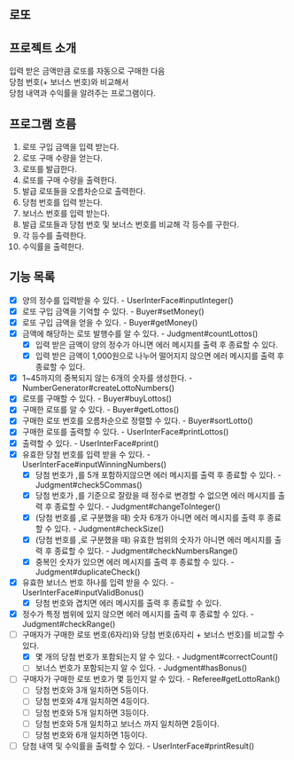 ## 로또

## 프로젝트 소개
입력 받은 금액만큼 로또를 자동으로 구매한 다음  
당첨 번호(+ 보너스 번호)와 비교해서  
당첨 내역과 수익률을 알려주는 프로그램이다.

## 프로그램 흐름
1. 로또 구입 금액을 입력 받는다.
2. 로또 구매 수량을 얻는다.
3. 로또를 발급한다.
4. 로또를 구매 수량을 출력한다.
5. 발급 로또들을 오름차순으로 출력한다.
6. 당첨 번호를 입력 받는다.
7. 보너스 번호를 입력 받는다.
8. 발급 로또들과 당첨 번호 및 보너스 번호를 비교해 각 등수를 구한다.
9. 각 등수를 출력한다.
10. 수익률을 출력한다.

## 기능 목록
- [x] 양의 정수를 입력받을 수 있다. - UserInterFace#inputInteger()
- [x] 로또 구입 금액을 기억할 수 있다. - Buyer#setMoney()
- [x] 로또 구입 금액을 얻을 수 있다. - Buyer#getMoney()
- [x] 금액에 해당하는 로또 발행수를 알 수 있다. - Judgment#countLottos()
   - [x] 입력 받은 금액이 양의 정수가 아니면 에러 메시지를 출력 후 종료할 수 있다.
   - [x] 입력 받은 금액이 1,000원으로 나누어 떨어지지 않으면 에러 메시지를 출력 후 종료할 수 있다.
- [x] 1~45까지의 중복되지 않는 6개의 숫자를 생성한다. - NumberGenerator#createLottoNumbers()
- [x] 로또를 구매할 수 있다. - Buyer#buyLottos()
- [x] 구매한 로또를 알 수 있다. - Buyer#getLottos()
- [x] 구매한 로또 번호를 오름차순으로 정렬할 수 있다. - Buyer#sortLotto()
- [x] 구매한 로또를 출력할 수 있다. - UserInterFace#printLottos()
- [x] 출력할 수 있다. - UserInterFace#print()
- [x] 유효한 당첨 번호를 입력 받을 수 있다. - UserInterFace#inputWinningNumbers()
   - [x] 당첨 번호가 ,를 5개 포함하지않으면 에러 메시지를 출력 후 종료할 수 있다. - Judgment#check5Commas()
   - [x] 당첨 번호가 ,를 기준으로 잘랐을 때 정수로 변경할 수 없으면 에러 메시지를 출력 후 종료할 수 있다. - Judgment#changeToInteger()
   - [x] (당첨 번호를 ,로 구분했을 때) 숫자 6개가 아니면 에러 메시지를 출력 후 종료할 수 있다. - Judgment#checkSize()
   - [x] (당첨 번호를 ,로 구분했을 때) 유효한 범위의 숫자가 아니면 에러 메시지를 출력 후 종료할 수 있다. - Judgment#checkNumbersRange()
   - [x] 중복인 숫자가 있으면 에러 메시지를 출력 후 종료할 수 있다. - Judgment#duplicateCheck()
- [x] 유효한 보너스 번호 하나를 입력 받을 수 있다. - UserInterFace#inputValidBonus()
   - [x] 당첨 번호와 겹치면 에러 메시지를 출력 후 종료할 수 있다.
- [x] 정수가 특정 범위에 있지 않으면 에러 메시지를 출력 후 종료할 수 있다. - Judgment#checkRange()
- [ ] 구매자가 구매한 로또 번호(6자리)와 당첨 번호(6자리 + 보너스 번호)를 비교할 수 있다.
  - [x] 몇 개의 당첨 번호가 포함되는지 알 수 있다. - Judgment#correctCount()
  - [ ] 보너스 번호가 포함되는지 알 수 있다. - Judgment#hasBonus()
- [ ] 구매자가 구매한 로또 번호가 몇 등인지 알 수 있다. - Referee#getLottoRank()
   - [ ] 당첨 번호와 3개 일치하면 5등이다.
   - [ ] 당첨 번호와 4개 일치하면 4등이다.
   - [ ] 당첨 번호와 5개 일치하면 3등이다.
   - [ ] 당첨 번호와 5개 일치하고 보너스 까지 일치하면 2등이다.
   - [ ] 당첨 번호와 6개 일치하면 1등이다.
- [ ] 당첨 내역 및 수익률을 출력할 수 있다. - UserInterFace#printResult()